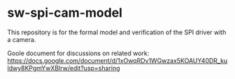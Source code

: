 # sw-spi-cam-model

This repository is for the formal model and verification of the SPI driver with a camera.

Goole document for discussions on related work: https://docs.google.com/document/d/1xOwqRDv1WGwzax5KOAUY40DR_kuldwy8KPgmYwXBlrw/edit?usp=sharing
